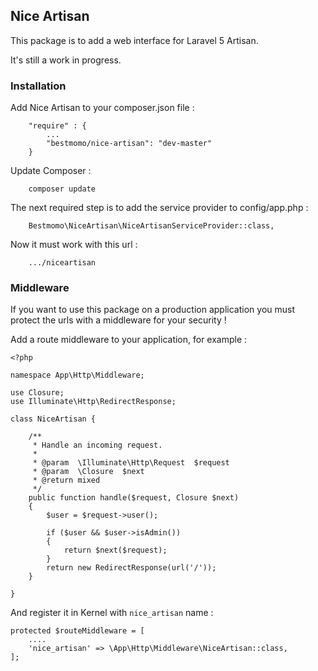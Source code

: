 ## Nice Artisan ##

This package is to add a web interface for Laravel 5 Artisan.

It's still a work in progress.

### Installation ###

Add Nice Artisan to your composer.json file :
```
    "require" : {
        ...
        "bestmomo/nice-artisan": "dev-master"
    }
```

Update Composer :
```
    composer update
```

The next required step is to add the service provider to config/app.php :
```
    Bestmomo\NiceArtisan\NiceArtisanServiceProvider::class,
```

Now it must work with this url :
```
    .../niceartisan
```

### Middleware ###

If you want to use this package on a production application you must protect the urls with a middleware for your security !

Add a route middleware to your application, for example :
```
<?php 

namespace App\Http\Middleware;

use Closure;
use Illuminate\Http\RedirectResponse;

class NiceArtisan {

    /**
     * Handle an incoming request.
     *
     * @param  \Illuminate\Http\Request  $request
     * @param  \Closure  $next
     * @return mixed
     */
    public function handle($request, Closure $next)
    {
        $user = $request->user();

        if ($user && $user->isAdmin())
        {
            return $next($request);
        }
        return new RedirectResponse(url('/'));
    }

}
```

And register it in Kernel with `nice_artisan` name :

```
protected $routeMiddleware = [
    ....
    'nice_artisan' => \App\Http\Middleware\NiceArtisan::class,
];

``` 



